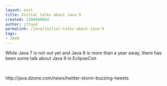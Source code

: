```yaml
---
layout: post
title: Initial talks about Java 9
created: 1300988064
author: ittayd
permalink: /java/initial-talks-about-java-9
tags:
- JAVA
---
```

<p>While Java 7 is not out yet and Java 8 is more than a year away, there has been some talk about Java 9 in EclipseCon</p>
<p>&nbsp;</p>
<p>http://java.dzone.com/news/twitter-storm-buzzing-tweets</p>
